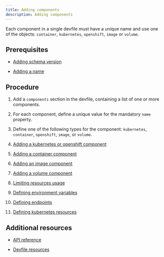 ```yaml
---
title: Adding components
description: Adding components
---
```


Each component in a single devfile must have a unique name and use one
of the objects: `container`, `kubernetes`, `openshift`, `image` or `volume`.

## Prerequisites

- [Adding schema version](./versions)

- [Adding a name](./metadata)

## Procedure

1. Add a `components` section in the devfile, containing a list of one
    or more components.

2. For each component, define a unique value for the mandatory `name`
    property.

3. Define one of the following types for the
    component: `kubernetes`, `container`, `openshift`, `image`,
    or `volume`.

4. [Adding a kubernetes or openshift component](./adding-a-kubernetes-or-openshift-component)

5. [Adding a container component](./adding-a-container-component)

6. [Adding an image component](./adding-an-image-component)

7. [Adding a volume component](./adding-a-volume-component)

8. [Limiting resources usage](./limiting-resources-usage)

9.  [Defining environment variables](./defining-environment-variables)

10. [Defining endpoints](./defining-endpoints)

11. [Defining kubernetes resources](./defining-kubernetes-resources)

## Additional resources

- [API reference](./devfile-schema)

- [Devfile resources](./resources)
